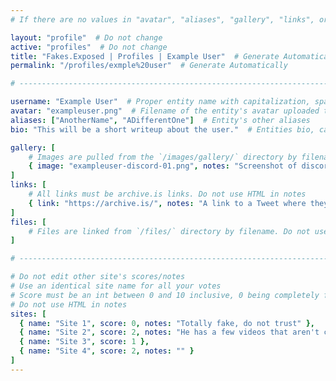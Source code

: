 ```yaml
---
# If there are no values in "avatar", "aliases", "gallery", "links", or "files" comment that line out, do not just leave them empty

layout: "profile"  # Do not change
active: "profiles"  # Do not change
title: "Fakes.Exposed | Profiles | Example User"  # Generate Automatically
permalink: "/profiles/exmple%20user"  # Generate Automatically

# -----------------------------------------------------------------------------

username: "Example User"  # Proper entity name with capitalization, spaces, special characters, etc
avatar: "exampleuser.png"  # Filename of the entity's avatar uploaded to `/images/avatars/` directory, must be 200px*200px. Will be `/images/avatars/blank.png` if commented out/blank
aliases: ["AnotherName", "ADifferentOne"]  # Entity's other aliases
bio: "This will be a short writeup about the user."  # Entities bio, can use minimal HTML

gallery: [
    # Images are pulled from the `/images/gallery/` directory by filename. Do not use HTML in notes
    { image: "exampleuser-discord-01.png", notes: "Screenshot of discord conversation where they are telling users to update to \"5.55\" for their exploit" }
]
links: [
    # All links must be archive.is links. Do not use HTML in notes
    { link: "https://archive.is/", notes: "A link to a Tweet where they are posting their 5.55 exploit, file included below" }
]
files: [
    # Files are linked from `/files/` directory by filename. Do not use HTML in notes
]

# -----------------------------------------------------------------------------

# Do not edit other site's scores/notes
# Use an identical site name for all your votes
# Score must be an int between 0 and 10 inclusive, 0 being completely fake, 10 being 100% real
# Do not use HTML in notes
sites: [
  { name: "Site 1", score: 0, notes: "Totally fake, do not trust" },
  { name: "Site 2", score: 2, notes: "He has a few videos that aren't complete lies" },
  { name: "Site 3", score: 1 },
  { name: "Site 4", score: 2, notes: "" }
]
---
```

